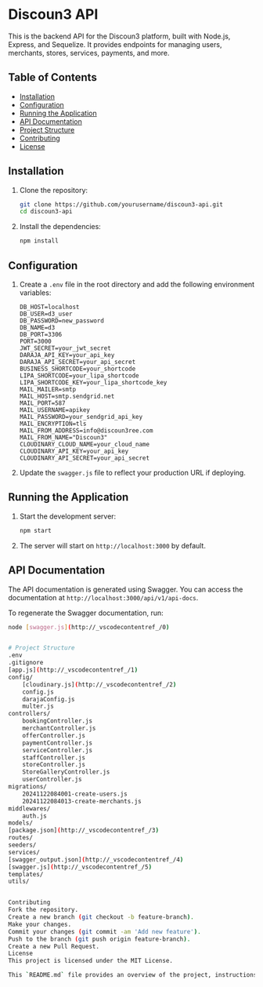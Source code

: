 # Discoun3 API

This is the backend API for the Discoun3 platform, built with Node.js, Express, and Sequelize. It provides endpoints for managing users, merchants, stores, services, payments, and more.

## Table of Contents

- [Installation](#installation)
- [Configuration](#configuration)
- [Running the Application](#running-the-application)
- [API Documentation](#api-documentation)
- [Project Structure](#project-structure)
- [Contributing](#contributing)
- [License](#license)

## Installation

1. Clone the repository:

    ```sh
    git clone https://github.com/yourusername/discoun3-api.git
    cd discoun3-api
    ```

2. Install the dependencies:

    ```sh
    npm install
    ```

## Configuration

1. Create a `.env` file in the root directory and add the following environment variables:

    ```env
    DB_HOST=localhost
    DB_USER=d3_user
    DB_PASSWORD=new_password
    DB_NAME=d3
    DB_PORT=3306
    PORT=3000
    JWT_SECRET=your_jwt_secret
    DARAJA_API_KEY=your_api_key
    DARAJA_API_SECRET=your_api_secret
    BUSINESS_SHORTCODE=your_shortcode
    LIPA_SHORTCODE=your_lipa_shortcode
    LIPA_SHORTCODE_KEY=your_lipa_shortcode_key
    MAIL_MAILER=smtp
    MAIL_HOST=smtp.sendgrid.net
    MAIL_PORT=587
    MAIL_USERNAME=apikey
    MAIL_PASSWORD=your_sendgrid_api_key
    MAIL_ENCRYPTION=tls
    MAIL_FROM_ADDRESS=info@discoun3ree.com
    MAIL_FROM_NAME="Discoun3"
    CLOUDINARY_CLOUD_NAME=your_cloud_name
    CLOUDINARY_API_KEY=your_api_key
    CLOUDINARY_API_SECRET=your_api_secret
    ```

2. Update the `swagger.js` file to reflect your production URL if deploying.

## Running the Application

1. Start the development server:

    ```sh
    npm start
    ```

2. The server will start on `http://localhost:3000` by default.

## API Documentation

The API documentation is generated using Swagger. You can access the documentation at `http://localhost:3000/api/v1/api-docs`.

To regenerate the Swagger documentation, run:

```sh
node [swagger.js](http://_vscodecontentref_/0)


# Project Structure
.env
.gitignore
[app.js](http://_vscodecontentref_/1)
config/
    [cloudinary.js](http://_vscodecontentref_/2)
    config.js
    darajaConfig.js
    multer.js
controllers/
    bookingController.js
    merchantController.js
    offerController.js
    paymentController.js
    serviceController.js
    staffController.js
    storeController.js
    StoreGalleryController.js
    userController.js
migrations/
    20241122084001-create-users.js
    20241122084013-create-merchants.js
middlewares/
    auth.js
models/
[package.json](http://_vscodecontentref_/3)
routes/
seeders/
services/
[swagger_output.json](http://_vscodecontentref_/4)
[swagger.js](http://_vscodecontentref_/5)
templates/
utils/


Contributing
Fork the repository.
Create a new branch (git checkout -b feature-branch).
Make your changes.
Commit your changes (git commit -am 'Add new feature').
Push to the branch (git push origin feature-branch).
Create a new Pull Request.
License
This project is licensed under the MIT License.

This `README.md` file provides an overview of the project, instructions for installation and configuration, and details on how to run the application and access the API documentation. It also includes a section on contributing and the project structure.# D3-server
